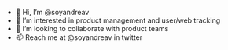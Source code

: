 - 👋 Hi, I’m @soyandreav
- 👀 I’m interested in product management and user/web tracking
- 💞️ I’m looking to collaborate with product teams
- 📫 Reach me at @soyandreav in twitter

<!---
soyandreav/soyandreav is a ✨ special ✨ repository because its `README.md` (this file) appears on your GitHub profile.
You can click the Preview link to take a look at your changes.
--->
